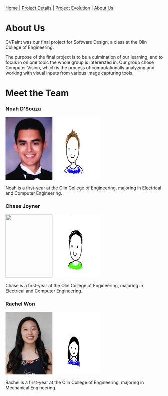 [Home](index)  |  [Project Details](project_details)  |  [Project Evolution](evolution)  |  [About Us](about)

# About Us

CVPaint was our final project for Software Design, a class at the Olin College of Engineering.

The purpose of the final project is to be a culmination of our learning, and to focus in on one topic the whole group is interersted in. Our group chose Computer Vision, which is the process of computationally analyzing and working with visual inputs from various image capturing tools.

# Meet the Team

### Noah D'Souza
<img src="https://raw.githubusercontent.com/noahdsouza/CVPaint/master/docs/images/Profiles/20180430_200628.png" width="150" height="200" /> <img src="https://raw.githubusercontent.com/noahdsouza/CVPaint/master/docs/images/Profiles/diego.png" width="150" height="200" />

Noah is a first-year at the Olin College of Engineering, majoring in Electrical and Computer Engineering.

### Chase Joyner
<img src="https://raw.githubusercontent.com/noahdsouza/CVPaint/master/docs/images/Profiles/20180430_200553.png" width="150" height="200" /> <img src="https://raw.githubusercontent.com/noahdsouza/CVPaint/master/docs/images/Profiles/chase.png" width="150" height="200" />

Chase is a first-year at the Olin College of Engineering, majoring in Electrical and Computer Engineering.

### Rachel Won
<img src="https://raw.githubusercontent.com/noahdsouza/CVPaint/master/docs/images/Profiles/20180430_200527.png" width="150" height="200" /> <img src="https://raw.githubusercontent.com/noahdsouza/CVPaint/master/docs/images/Profiles/rachel.png" width="150" height="200" />

Rachel is a first-year at the Olin College of Engineering, majoring in Mechanical Engineering.
